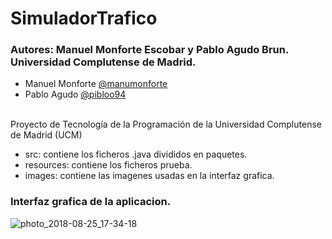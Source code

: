 # SimuladorTrafico

### Autores: Manuel Monforte Escobar y Pablo Agudo Brun. Universidad Complutense de Madrid.
* Manuel Monforte [@manumonforte](https://github.com/manumonforte)
* Pablo Agudo [@pibloo94](https://github.com/pibloo94)
</br>
Proyecto de Tecnología de la Programación de la Universidad Complutense de Madrid (UCM)

- src: contiene los ficheros .java divididos en paquetes.
- resources: contiene los ficheros prueba.
- images: contiene las imagenes usadas en la interfaz grafica.


### Interfaz grafica de la aplicacion.

![photo_2018-08-25_17-34-18](https://user-images.githubusercontent.com/32678514/45916819-41885800-be6c-11e8-88ac-13e3eda8b44e.jpg)

